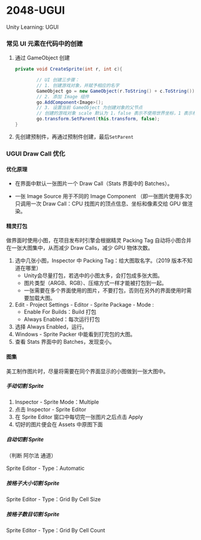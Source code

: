 # 2048-UGUI
Unity Learning: UGUI



###  常见 UI 元素在代码中的创建

1. 通过 GameObject 创建

   ```c#
   private void CreateSprite(int r, int c){
   
           // UI 创建三步骤：
           // 1. 创建游戏对象，并赋予相应的名字
           GameObject go = new GameObject(r.ToString() + c.ToString());
           // 2. 添加 Image 组件
           go.AddComponent<Image>();
           // 3. 设置当前 GameObject 为创建对象的父节点
           // 创建的游戏对象 scale 默认为 1，false 表示不使用世界坐标，1 表示相对于父节点
           go.transform.SetParent(this.transform, false);
   }
   ```

2. 先创建预制件，再通过预制件创建，最后```SetParent```



### UGUI Draw Call 优化

#### 优化原理

- 在界面中默认一张图片一个 Draw Call（Stats 界面中的 Batches）。

- 一张 Image Source 用于不同的 Image Component （即一张图片使用多次）只调用一次 Draw Call：CPU 找图片的顶点信息、坐标和像素交给 GPU 做渲染。

#### 精灵打包

做界面时使用小图，在项目发布时引擎会根据精灵 Packing Tag 自动将小图合并在一张大图集中，从而减少 Draw Calls，减少 GPU 物体次数。

1. 选中几张小图，Inspector 中 Packing Tag：给大图取名字。（2019 版本不知道在哪里）
   - Unity会尽量打包，若选中的小图太多，会打包成多张大图。
   - 图片类型（ARGB、RGB）、压缩方式一样才能被打包到一起。
   - 一张需要在多个界面使用的图片，不要打包，否则在另外的界面使用时需要加载大图。
2. Edit - Project Settings - Editor - Sprite Package - Mode :
   - Enable For Builds：Build 打包
   - Always Enabled：每次运行打包
3. 选择 Always Enabled，运行。
4. Windows - Sprite Packer 中能看到打完包的大图。
5. 查看 Stats 界面中的 Batches，发现变小。

#### 图集

美工制作图片时，尽量将需要在同个界面显示的小图做到一张大图中。

##### 手动切割 Sprite

1. Inspector - Sprite Mode：Multiple
2. 点击 Inspector - Sprite Editor
3. 在 Sprite Editor 窗口中每切完一张图片之后点击 Apply
4. 切好的图片便会在 Assets 中原图下面

##### 自动切割 Sprite

（判断 阿尔法 通道）

Sprite Editor  - Type：Automatic

##### 按格子大小切割 Sprite

Sprite Editor  - Type：Grid By Cell Size

##### 按格子数目切割 Sprite

Sprite Editor  - Type：Grid By Cell Count